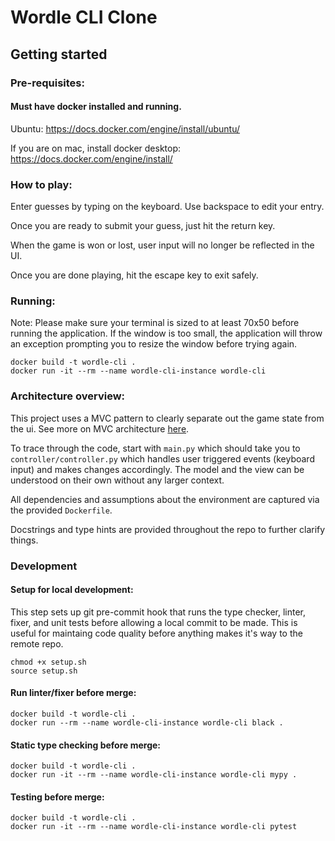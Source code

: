 # Wordle CLI Clone

## Getting started

### Pre-requisites:

#### Must have docker installed and running.

Ubuntu: https://docs.docker.com/engine/install/ubuntu/

If you are on mac, install docker desktop: https://docs.docker.com/engine/install/

### How to play:

Enter guesses by typing on the keyboard. Use backspace to edit your entry.

Once you are ready to submit your guess, just hit the return key.

When the game is won or lost, user input will no longer be reflected in the UI.

Once you are done playing, hit the escape key to exit safely.

### Running:

Note: Please make sure your terminal is sized to at least 70x50 before running the application. If the window is too small, the application will throw an exception prompting you to resize the window before trying again.

```
docker build -t wordle-cli .
docker run -it --rm --name wordle-cli-instance wordle-cli
```

### Architecture overview:

This project uses a MVC pattern to clearly separate out the game state from the ui. See more on MVC architecture [here](https://en.wikipedia.org/wiki/Model%E2%80%93view%E2%80%93controller).

To trace through the code, start with `main.py` which should take you to `controller/controller.py` which handles user triggered events (keyboard input) and makes changes accordingly. The model and the view can be understood on their own without any larger context.

All dependencies and assumptions about the environment are captured via the provided `Dockerfile`.

Docstrings and type hints are provided throughout the repo to further clarify things.

### Development

#### Setup for local development:

This step sets up git pre-commit hook that runs the type checker, linter, fixer, and unit tests before allowing a local commit to be made. This is useful for maintaing code quality before anything makes it's way to the remote repo.

```
chmod +x setup.sh
source setup.sh
```

#### Run linter/fixer before merge:

```
docker build -t wordle-cli .
docker run --rm --name wordle-cli-instance wordle-cli black .
```

#### Static type checking before merge:

```
docker build -t wordle-cli .
docker run -it --rm --name wordle-cli-instance wordle-cli mypy .
```

#### Testing before merge:

```
docker build -t wordle-cli .
docker run -it --rm --name wordle-cli-instance wordle-cli pytest
```
